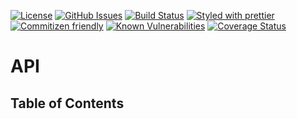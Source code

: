 [![License](https://img.shields.io/badge/License-0BSD-blue.svg)](https://spdx.org/licenses/0BSD.html)
[![GitHub Issues](https://img.shields.io/github/issues/Kronos-Integration/service-repositories.svg?style=flat-square)](https://github.com/Kronos-Integration/service-repositories/issues)
[![Build Status](https://img.shields.io/endpoint.svg?url=https%3A%2F%2Factions-badge.atrox.dev%2FKronos-Integration%2Fservice-repositories%2Fbadge\&style=flat)](https://actions-badge.atrox.dev/Kronos-Integration/service-repositories/goto)
[![Styled with prettier](https://img.shields.io/badge/styled_with-prettier-ff69b4.svg)](https://github.com/prettier/prettier)
[![Commitizen friendly](https://img.shields.io/badge/commitizen-friendly-brightgreen.svg)](http://commitizen.github.io/cz-cli/)
[![Known Vulnerabilities](https://snyk.io/test/github/Kronos-Integration/service-repositories/badge.svg)](https://snyk.io/test/github/Kronos-Integration/service-repositories)
[![Coverage Status](https://coveralls.io/repos/Kronos-Integration/service-repositories/badge.svg)](https://coveralls.io/github/Kronos-Integration/service-repositories)

# API

<!-- Generated by documentation.js. Update this documentation by updating the source code. -->

## Table of Contents
